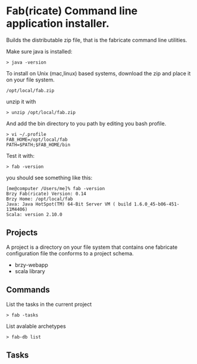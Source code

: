 # Fab(ricate)  Command line application installer.

Builds the distributable zip file, that is the fabricate command line utilities.

Make sure java is installed:

    > java -version

To install on Unix (mac,linux) based systems, download the zip and place it on your file
system.

    /opt/local/fab.zip

unzip it with

    > unzip /opt/local/fab.zip

And add the bin directory to you path by editing you bash profile.

    > vi ~/.profile
    FAB_HOME=/opt/local/fab
    PATH=$PATH;$FAB_HOME/bin


Test it with:

    > fab -version

you should see something like this:

    [me@computer /Users/me]% fab -version
    Brzy Fab(ricate) Version: 0.14
    Brzy Home: /opt/local/fab
    Java: Java HotSpot(TM) 64-Bit Server VM ( build 1.6.0_45-b06-451-11M4406)
    Scala: version 2.10.0

## Projects

A project is a directory on your file system that contains one fabricate configuration
file the conforms to a project schema.

 -  brzy-webapp
 -  scala library

## Commands

List the tasks in the current project

    > fab -tasks

List avalable archetypes

    > fab-db list


## Tasks

